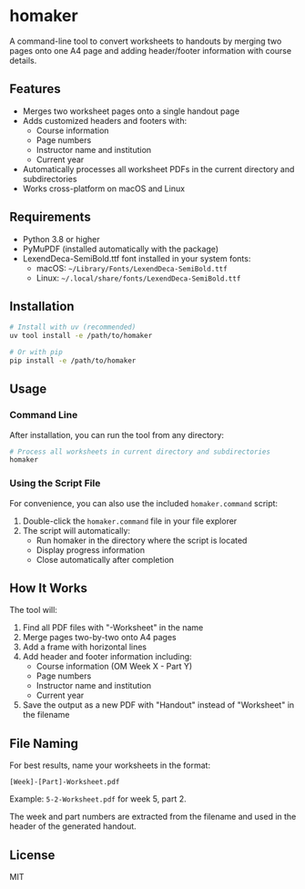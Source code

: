 # homaker

A command-line tool to convert worksheets to handouts by merging two pages onto one A4 page and adding header/footer information with course details.

## Features

- Merges two worksheet pages onto a single handout page
- Adds customized headers and footers with:
  - Course information
  - Page numbers
  - Instructor name and institution
  - Current year
- Automatically processes all worksheet PDFs in the current directory and subdirectories
- Works cross-platform on macOS and Linux

## Requirements

- Python 3.8 or higher
- PyMuPDF (installed automatically with the package)
- LexendDeca-SemiBold.ttf font installed in your system fonts:
  - macOS: `~/Library/Fonts/LexendDeca-SemiBold.ttf`
  - Linux: `~/.local/share/fonts/LexendDeca-SemiBold.ttf`

## Installation

```bash
# Install with uv (recommended)
uv tool install -e /path/to/homaker

# Or with pip
pip install -e /path/to/homaker
```

## Usage

### Command Line

After installation, you can run the tool from any directory:

```bash
# Process all worksheets in current directory and subdirectories
homaker
```

### Using the Script File

For convenience, you can also use the included `homaker.command` script:

1. Double-click the `homaker.command` file in your file explorer
2. The script will automatically:
   - Run homaker in the directory where the script is located
   - Display progress information
   - Close automatically after completion

## How It Works

The tool will:

1. Find all PDF files with "-Worksheet" in the name
2. Merge pages two-by-two onto A4 pages
3. Add a frame with horizontal lines
4. Add header and footer information including:
   - Course information (OM Week X - Part Y)
   - Page numbers
   - Instructor name and institution
   - Current year
5. Save the output as a new PDF with "Handout" instead of "Worksheet" in the filename

## File Naming

For best results, name your worksheets in the format:

```
[Week]-[Part]-Worksheet.pdf
```

Example: `5-2-Worksheet.pdf` for week 5, part 2.

The week and part numbers are extracted from the filename and used in the header of the generated handout.

## License

MIT
